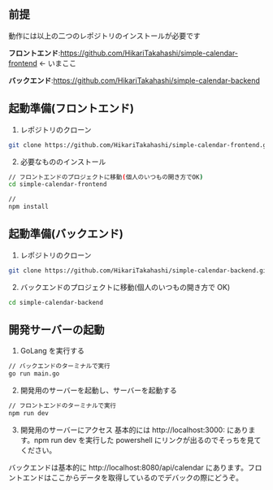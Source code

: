 ## 前提

動作には以上の二つのレポジトリのインストールが必要です

**フロントエンド**:https://github.com/HikariTakahashi/simple-calendar-frontend ← いまここ

**バックエンド**:https://github.com/HikariTakahashi/simple-calendar-backend

## 起動準備(フロントエンド)

1. レポジトリのクローン

```bash
git clone https://github.com/HikariTakahashi/simple-calendar-frontend.git
```

2. 必要なもののインストール

```bash
// フロントエンドのプロジェクトに移動(個人のいつもの開き方でOK)
cd simple-calendar-frontend

//
npm install
```

## 起動準備(バックエンド)

1. レポジトリのクローン

```bash
git clone https://github.com/HikariTakahashi/simple-calendar-backend.git
```

2. バックエンドのプロジェクトに移動(個人のいつもの開き方で OK)

```bash
cd simple-calendar-backend
```

## 開発サーバーの起動

1. GoLang を実行する

```bash
// バックエンドのターミナルで実行
go run main.go
```

2. 開発用のサーバーを起動し、サーバーを起動する

```bash
// フロントエンドのターミナルで実行
npm run dev
```

3. 開発用のサーバーにアクセス
   基本的には http://localhost:3000: にあります。npm run dev を実行した powershell にリンクが出るのでそっちを見てください。

バックエンドは基本的に http://localhost:8080/api/calendar にあります。フロントエンドはここからデータを取得しているのでデバックの際にどうぞ。
